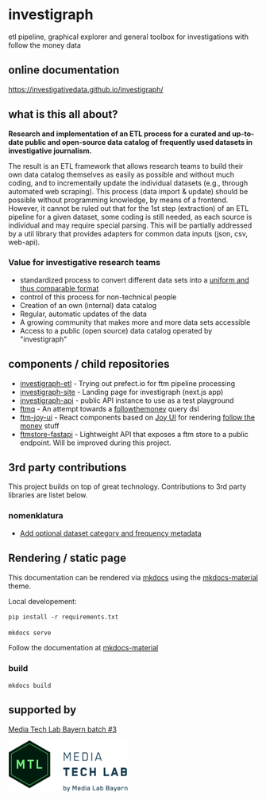# investigraph
etl pipeline, graphical explorer and general toolbox for investigations with follow the money data

## online documentation

https://investigativedata.github.io/investigraph/

## what is this all about?

**Research and implementation of an ETL process for a curated and up-to-date public and open-source data catalog of frequently used datasets in investigative journalism.**

The result is an ETL framework that allows research teams to build their own data catalog themselves as easily as possible and without much coding, and to incrementally update the individual datasets (e.g., through automated web scraping). This process (data import & update) should be possible without programming knowledge, by means of a frontend. However, it cannot be ruled out that for the 1st step (extraction) of an ETL pipeline for a given dataset, some coding is still needed, as each source is individual and may require special parsing. This will be partially addressed by a util library that provides adapters for common data inputs (json, csv, web-api).

### Value for investigative research teams
- standardized process to convert different data sets into a [uniform and thus comparable format](https://followthemoney.tech)
- control of this process for non-technical people
- Creation of an own (internal) data catalog
- Regular, automatic updates of the data
- A growing community that makes more and more data sets accessible
- Access to a public (open source) data catalog operated by "investigraph"

## components / child repositories
- [investigraph-etl](https://github.com/investigativedata/investigraph-etl) - Trying out prefect.io for ftm pipeline processing
- [investigraph-site](https://github.com/investigativedata/investigraph-site) - Landing page for investigraph (next.js app)
- [investigraph-api](https://github.com/investigativedata/investigraph-api) - public API instance to use as a test playground
- [ftmq](https://github.com/investigativedata/ftmq) - An attempt towards a [followthemoney](https://github.com/alephdata/followthemoney) query dsl
- [ftm-joy-ui](https://github.com/investigativedata/ftm-joy-ui/) - React components based on [Joy UI](https://mui.com/joy-ui/getting-started/overview/) for rendering [follow the money](https://followthemoney.tech) stuff
- [ftmstore-fastapi](https://github.com/investigativedata/ftmstore-fastapi) - Lightweight API that exposes a ftm store to a public endpoint. Will be improved during this project.

## 3rd party contributions
This project builds on top of great technology. Contributions to 3rd party libraries are listet below.

### nomenklatura
- [Add optional dataset category and frequency metadata](https://github.com/opensanctions/nomenklatura/commit/ca6eab89c0a468f4dcb8b79045a7ccb9625787bd)

## Rendering / static page

This documentation can be rendered via [mkdocs](https://www.mkdocs.org/) using the [mkdocs-material](https://squidfunk.github.io/mkdocs-material/) theme.

Local developement:

    pip install -r requirements.txt

    mkdocs serve

Follow the documentation at [mkdocs-material](https://squidfunk.github.io/mkdocs-material/getting-started/)

### build

    mkdocs build
    
## supported by
[Media Tech Lab Bayern batch #3](https://github.com/media-tech-lab)

<a href="https://www.media-lab.de/en/programs/media-tech-lab">
    <img src="https://raw.githubusercontent.com/media-tech-lab/.github/main/assets/mtl-powered-by.png" width="240" title="Media Tech Lab powered by logo">
</a>
